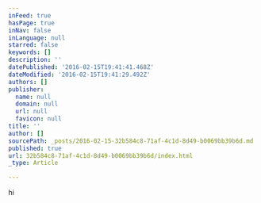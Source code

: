 ```yaml
---
inFeed: true
hasPage: true
inNav: false
inLanguage: null
starred: false
keywords: []
description: ''
datePublished: '2016-02-15T19:41:41.468Z'
dateModified: '2016-02-15T19:41:29.492Z'
authors: []
publisher:
  name: null
  domain: null
  url: null
  favicon: null
title: ''
author: []
sourcePath: _posts/2016-02-15-32b584c8-71af-4c1d-8d49-b0069bb39b6d.md
published: true
url: 32b584c8-71af-4c1d-8d49-b0069bb39b6d/index.html
_type: Article

---
```

hi